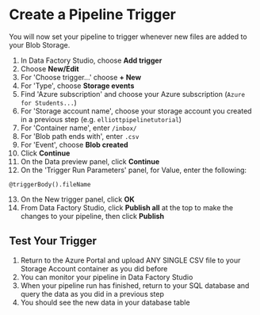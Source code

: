 # Create a Pipeline Trigger
You will now set your pipeline to trigger whenever new files are added to your Blob Storage.

1. In Data Factory Studio, choose **Add trigger**
2. Choose **New/Edit**
3. For 'Choose trigger...' choose **+ New**
4. For 'Type', choose **Storage events**
5. Find 'Azure subscription' and choose your Azure subscription (`Azure for Students...`)
6. For 'Storage account name', choose your storage account you created in a previous step (e.g. `elliottpipelinetutorial`)
7. For 'Container name', enter `/inbox/`
8. For 'Blob path ends with', enter `.csv`
9. For 'Event', choose **Blob created**
10. Click **Continue**
11. On the Data preview panel, click **Continue**
12. On the 'Trigger Run Parameters' panel, for Value, enter the following:
```
@triggerBody().fileName
```
13. On the New trigger panel, click **OK**
14. From Data Factory Studio, click **Publish all** at the top to make the changes to your pipeline, then click **Publish**

## Test Your Trigger
1. Return to the Azure Portal and upload ANY SINGLE CSV file to your Storage Account container as you did before
2. You can monitor your pipeline in Data Factory Studio
3. When your pipeline run has finished, return to your SQL database and query the data as you did in a previous step
4. You should see the new data in your database table